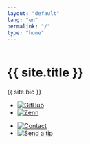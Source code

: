```yaml
---
layout: "default"
lang: "en"
permalink: "/"
type: "home"
---
```


<div class="profbox">
  <div class="proficon" aria-hidden data-svg="drpct">
    <noscript>
      <img src="{{ profiles.proficon }}" alt>
    </noscript>
  </div>
  <h1>{{ site.title }}</h1>
  <p>{{ site.bio }}</p>

  <ul>
    <li>
      <a href="https://github.com/Cizzuk" aria-label="GitHub" data-svg="gh" title="GitHub" rel="me">
        <noscript>
          <img alt="GitHub" src="/assets/icons/gh.png" class="dark-reverse">
        </noscript>
      </a>
    </li>
    <li>
      <a href="https://zenn.dev/cizzuk" aria-label="Zenn" data-svg="zenn" title="Zenn" rel="me">
        <noscript>
          <img alt="Zenn" src="/assets/icons/zenn.png">
        </noscript>
      </a>
    </li>
  </ul>
  <ul>
    <li>
      <a href="/en/contact/" aria-label="Contact" data-svg="mail" title="Contact">
        <noscript>
          <img alt="Contact" src="/assets/icons/mail.png" class="dark-reverse">
        </noscript>
      </a>
    </li>
    <li>
      <a href="/en/tip/" aria-label="Send a tip" data-svg="heart" title="Send a tip">
        <noscript>
          <img alt="Send a tip" src="/assets/icons/heart.png" class="dark-reverse">
        </noscript>
      </a>
    </li>
  </ul>
</div>



